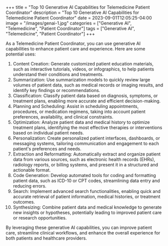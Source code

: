+++
title = "Top 10 Generative AI Capabilities for Telemedicine Patient Coordinator"
description = "Top 10 Generative AI Capabilities for Telemedicine Patient Coordinator"
date = 2023-09-01T12:05:25-04:00
image = "/images/genai-1.jpg"
categories = ["Generative AI", "Telemedicine", "Patient Coordinator"]
tags = ["Generative AI", "Telemedicine", "Patient Coordinator"]
+++

As a Telemedicine Patient Coordinator, you can use generative AI capabilities to enhance patient care and experience. Here are some potential uses:

1. Content Creation: Generate customized patient education materials, such as interactive tutorials, videos, or infographics, to help patients understand their conditions and treatments.
2. Summarization: Use summarization models to quickly review large volumes of patient data, such as medical records or imaging results, and identify key findings or recommendations.
3. Classification: Classify patient data based on diagnosis, symptoms, or treatment plans, enabling more accurate and efficient decision-making.
4. Planning and Scheduling: Assist in scheduling appointments, procedures, or medication regimens, taking into account patient preferences, availability, and clinical constraints.
5. Optimization: Analyze patient data and medical history to optimize treatment plans, identifying the most effective therapies or interventions based on individual patient needs.
6. Personalization: Create personalized patient interfaces, dashboards, or messaging systems, tailoring communication and engagement to each patient's preferences and needs.
7. Extraction and Reformatting: Automatically extract and organize patient data from various sources, such as electronic health records (EHRs), radiology reports, or billing systems, and present it in a structured and actionable format.
8. Code Generation: Develop automated tools for coding and formatting patient data, such as ICD-10 or CPT codes, streamlining data entry and reducing errors.
9. Search: Implement advanced search functionalities, enabling quick and accurate retrieval of patient information, medical histories, or treatment outcomes.
10. Synthesizing: Combine patient data and medical knowledge to generate new insights or hypotheses, potentially leading to improved patient care or research opportunities.

By leveraging these generative AI capabilities, you can improve patient care, streamline clinical workflows, and enhance the overall experience for both patients and healthcare providers.